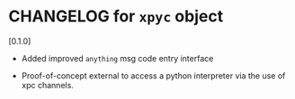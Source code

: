 # CHANGELOG for `xpyc` object

[0.1.0]

- Added improved `anything` msg code entry interface

- Proof-of-concept external to access a python interpreter via the use of xpc channels.
